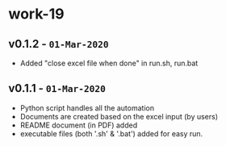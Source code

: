 work-19
========

v0.1.2 - `01-Mar-2020`
----
- Added "close excel file when done" in run.sh, run.bat


v0.1.1 - `01-Mar-2020`
----
- Python script handles all the automation
- Documents are created based on the excel input (by users)
- README document (in PDF) added
- executable files (both '.sh' & '.bat') added for easy run.